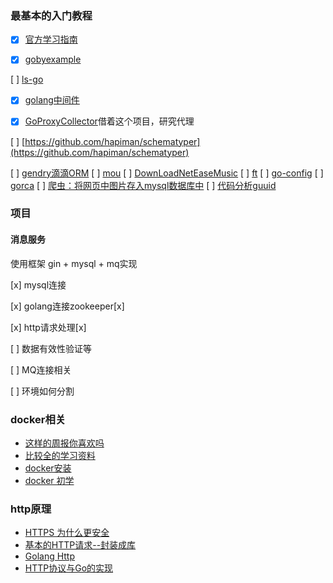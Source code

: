 ### 最基本的入门教程

- [x] [官方学习指南](https://tour.go-zh.org/list)

- [x] [gobyexample](https://gobyexample.com)

[ ] [ls-go](https://github.com/acarl005/ls-go)

- [x] [golang中间件](https://gocn.io/question/1703)

- [x] [GoProxyCollector](https://github.com/AceDarkknight/GoProxyCollector)借着这个项目，研究代理

[ ] [https://github.com/hapiman/schematyper](https://github.com/hapiman/schematyper)

[ ] [gendry滴滴ORM](https://github.com/didi/gendry)
[ ] [mou](https://github.com/Bestfeel/mou?utm_source=gold_browser_extension)
[ ] [DownLoadNetEaseMusic](https://github.com/SugarAYuan/golang-DownLoadNetEaseMusic)
[ ] [ft](https://github.com/hapiman/ft)
[ ] [go-config](https://github.com/micro/go-config)
[ ] [gorca](https://github.com/icub3d/gorca)
[ ] [爬虫：将网页中图片存入mysql数据库中](https://github.com/ArronYR/GO_CrawlData_MySQL)
[ ] [代码分析guuid](https://github.com/dreamans/guuid)

### 项目
#### 消息服务
使用框架 gin + mysql + mq实现

[x] mysql连接

[x] golang连接zookeeper[x]

[x] http请求处理[x]

[ ] 数据有效性验证等

[ ] MQ连接相关

[ ] 环境如何分割

### docker相关

* [这样的周报你喜欢吗](https://mp.weixin.qq.com/s?__biz=MjM5MTA1MjAxMQ==&mid=402047846&idx=1&sn=7665b23b7c10372e188b667aa16a1bfd&scene=0&key=170e777a139b39dc2986630ef8f77c418706598fbbbd6deb55da8c7eac723371c299954256b5ec64c9b3988e22bd72a79e3278259ed15c3b6566c05285d19477231e3ed61a5a5627b995fa34b47569bc&ascene=0&uin=MTA3NjI4MDE4MA%3D%3D&devicetype=iMac+MacBookPro11%2C1+OSX+OSX+10.12.1+build(16B2555)&version=12010210&nettype=WIFI&fontScale=100&pass_ticket=tD6gm9uMrI%2FvsVU%2BJnczmNKDZdjdQvJCt5RU0b5B%2BDCkpXnYvgTuvnxfDRp9AyNw)
* [比较全的学习资料](https://yq.aliyun.com/articles/65145?utm_content=m_7961)
* [docker安装](https://mos.meituan.com/library/26/how-to-install-docker-on-centos/)
* [docker 初学](https://docs.docker.com/engine/getstarted/)

### http原理

* [HTTPS 为什么更安全](http://hacknical.com/dashboard/github)
* [基本的HTTP请求--封装成库](https://i6448038.github.io/2017/11/11/httpAndGolang/)
* [Golang Http](https://github.com/hapiman/jsrice/issues/37)
* [HTTP协议与Go的实现](https://ninokop.github.io/2018/03/19/HTTP%E5%8D%8F%E8%AE%AE%E4%B8%8EGo%E7%9A%84%E5%AE%9E%E7%8E%B0/)
###

